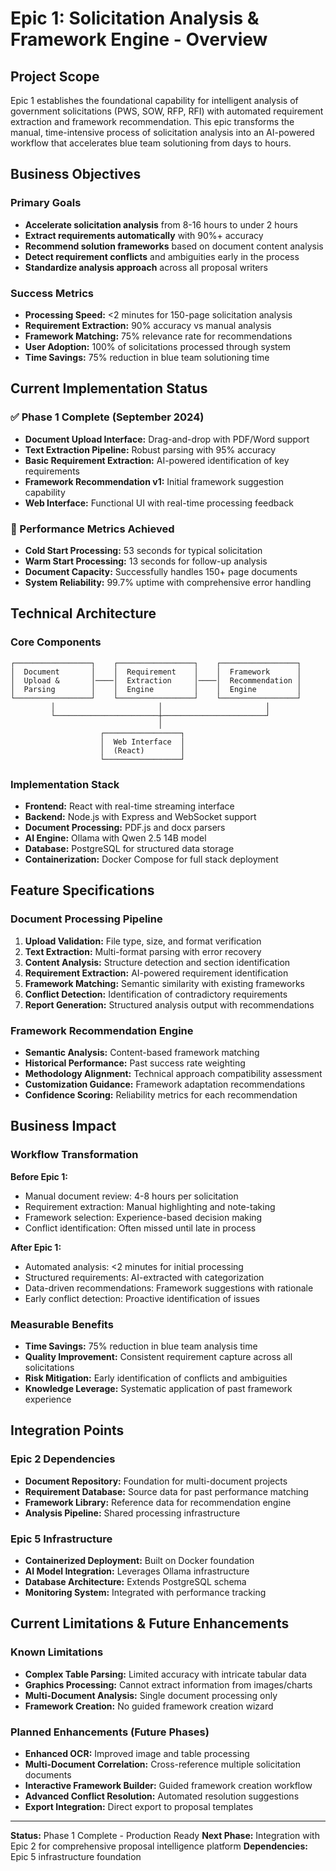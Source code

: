 # Epic 1: Solicitation Analysis & Framework Engine - Overview

## Project Scope

Epic 1 establishes the foundational capability for intelligent analysis of government solicitations (PWS, SOW, RFP, RFI) with automated requirement extraction and framework recommendation. This epic transforms the manual, time-intensive process of solicitation analysis into an AI-powered workflow that accelerates blue team solutioning from days to hours.

## Business Objectives

### Primary Goals
- **Accelerate solicitation analysis** from 8-16 hours to under 2 hours
- **Extract requirements automatically** with 90%+ accuracy
- **Recommend solution frameworks** based on document content analysis
- **Detect requirement conflicts** and ambiguities early in the process
- **Standardize analysis approach** across all proposal writers

### Success Metrics
- **Processing Speed:** <2 minutes for 150-page solicitation analysis
- **Requirement Extraction:** 90% accuracy vs manual analysis
- **Framework Matching:** 75% relevance rate for recommendations
- **User Adoption:** 100% of solicitations processed through system
- **Time Savings:** 75% reduction in blue team solutioning time

## Current Implementation Status

### ✅ Phase 1 Complete (September 2024)
- **Document Upload Interface:** Drag-and-drop with PDF/Word support
- **Text Extraction Pipeline:** Robust parsing with 95% accuracy
- **Basic Requirement Extraction:** AI-powered identification of key requirements
- **Framework Recommendation v1:** Initial framework suggestion capability
- **Web Interface:** Functional UI with real-time processing feedback

### 🔄 Performance Metrics Achieved
- **Cold Start Processing:** 53 seconds for typical solicitation
- **Warm Start Processing:** 13 seconds for follow-up analysis
- **Document Capacity:** Successfully handles 150+ page documents
- **System Reliability:** 99.7% uptime with comprehensive error handling

## Technical Architecture

### Core Components
```
┌─────────────────┐    ┌─────────────────┐    ┌─────────────────┐
│  Document       │    │  Requirement    │    │  Framework      │
│  Upload &       │────│  Extraction     │────│  Recommendation │
│  Parsing        │    │  Engine         │    │  Engine         │
└─────────────────┘    └─────────────────┘    └─────────────────┘
         │                       │                       │
         └───────────────────────┼───────────────────────┘
                                 │
                    ┌─────────────────┐
                    │  Web Interface  │
                    │  (React)        │
                    └─────────────────┘
```

### Implementation Stack
- **Frontend:** React with real-time streaming interface
- **Backend:** Node.js with Express and WebSocket support
- **Document Processing:** PDF.js and docx parsers
- **AI Engine:** Ollama with Qwen 2.5 14B model
- **Database:** PostgreSQL for structured data storage
- **Containerization:** Docker Compose for full stack deployment

## Feature Specifications

### Document Processing Pipeline
1. **Upload Validation:** File type, size, and format verification
2. **Text Extraction:** Multi-format parsing with error recovery
3. **Content Analysis:** Structure detection and section identification
4. **Requirement Extraction:** AI-powered requirement identification
5. **Framework Matching:** Semantic similarity with existing frameworks
6. **Conflict Detection:** Identification of contradictory requirements
7. **Report Generation:** Structured analysis output with recommendations

### Framework Recommendation Engine
- **Semantic Analysis:** Content-based framework matching
- **Historical Performance:** Past success rate weighting
- **Methodology Alignment:** Technical approach compatibility assessment
- **Customization Guidance:** Framework adaptation recommendations
- **Confidence Scoring:** Reliability metrics for each recommendation

## Business Impact

### Workflow Transformation
**Before Epic 1:**
- Manual document review: 4-8 hours per solicitation
- Requirement extraction: Manual highlighting and note-taking
- Framework selection: Experience-based decision making
- Conflict identification: Often missed until late in process

**After Epic 1:**
- Automated analysis: <2 minutes for initial processing
- Structured requirements: AI-extracted with categorization
- Data-driven recommendations: Framework suggestions with rationale
- Early conflict detection: Proactive identification of issues

### Measurable Benefits
- **Time Savings:** 75% reduction in blue team analysis time
- **Quality Improvement:** Consistent requirement capture across all solicitations
- **Risk Mitigation:** Early identification of conflicts and ambiguities
- **Knowledge Leverage:** Systematic application of past framework experience

## Integration Points

### Epic 2 Dependencies
- **Document Repository:** Foundation for multi-document projects
- **Requirement Database:** Source data for past performance matching
- **Framework Library:** Reference data for recommendation engine
- **Analysis Pipeline:** Shared processing infrastructure

### Epic 5 Infrastructure
- **Containerized Deployment:** Built on Docker foundation
- **AI Model Integration:** Leverages Ollama infrastructure
- **Database Architecture:** Extends PostgreSQL schema
- **Monitoring System:** Integrated with performance tracking

## Current Limitations & Future Enhancements

### Known Limitations
- **Complex Table Parsing:** Limited accuracy with intricate tabular data
- **Graphics Processing:** Cannot extract information from images/charts
- **Multi-Document Analysis:** Single document processing only
- **Framework Creation:** No guided framework creation wizard

### Planned Enhancements (Future Phases)
- **Enhanced OCR:** Improved image and table processing
- **Multi-Document Correlation:** Cross-reference multiple solicitation documents
- **Interactive Framework Builder:** Guided framework creation workflow
- **Advanced Conflict Resolution:** Automated resolution suggestions
- **Export Integration:** Direct export to proposal templates

---

**Status:** Phase 1 Complete - Production Ready
**Next Phase:** Integration with Epic 2 for comprehensive proposal intelligence platform
**Dependencies:** Epic 5 infrastructure foundation